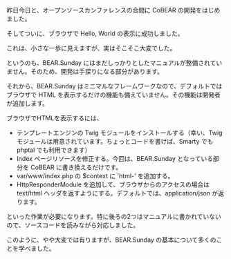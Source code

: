 昨日今日と、オープンソースカンファレンスの合間に CoBEAR の開発をはじめました。

そしてついに、ブラウザで Hello, World の表示に成功しました。

これは、小さな一歩に見えますが、実はそこそこ大変でした。

というのも、BEAR.Sunday にはまだしっかりとしたマニュアルが整備されていません。そのため、開発は手探りになる部分があります。

それから、BEAR.Sunday はミニマルなフレームワークなので、デフォルトではブラウザで HTML を表示するだけの機能も備えていません。その機能は開発者が追加します。

ブラウザでHTMLを表示するには、

* テンプレートエンジンの Twig モジュールをインストールする（幸い、Twig モジュールは用意されています。ちょっとコードを書けば、Smarty でも phptal でも利用できます）
* Index ページリソースを修正する。今回は、BEAR.Sunday となっている部分を CoBEAR に書き換えるだけです。
* var/www/index.php の $context に 'html-' を追加する。
* HttpResponderModule を追加して、ブラウザからのアクセスの場合は text/html ヘッダを返すようにする。デフォルトでは、application/json が返ります。

といった作業が必要になります。特に後ろの2つはマニュアルに書かれていないので、ソースコードを読みながら対応しました。

このように、やや大変では有りますが、BEAR.Sunday の基本について多くのことを学べました。
